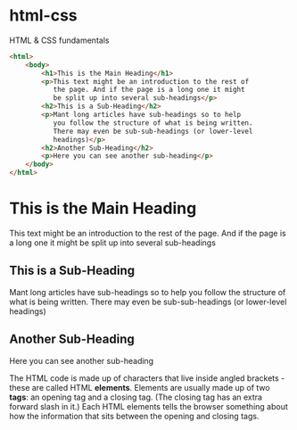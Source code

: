# html-css
HTML &amp; CSS fundamentals

```html
<html>
    <body>
        <h1>This is the Main Heading</h1>
        <p>This text might be an introduction to the rest of
           the page. And if the page is a long one it might
           be split up into several sub-headings</p>
        <h2>This is a Sub-Heading</h2>
        <p>Mant long articles have sub-headings so to help
           you follow the structure of what is being written.
           There may even be sub-sub-headings (or lower-level
           headings)</p>
        <h2>Another Sub-Heading</h2>
        <p>Here you can see another sub-heading</p>
    </body>
</html>
```

<html>
    <body>
        <h1>This is the Main Heading</h1>
        <p>This text might be an introduction to the rest of
           the page. And if the page is a long one it might
           be split up into several sub-headings</p>
        <h2>This is a Sub-Heading</h2>
        <p>Mant long articles have sub-headings so to help
           you follow the structure of what is being written.
           There may even be sub-sub-headings (or lower-level
           headings)</p>
        <h2>Another Sub-Heading</h2>
        <p>Here you can see another sub-heading</p>
    </body>
</html>

The HTML code is made up of characters that live inside angled 
brackets - these are called HTML <b>elements</b>. Elements are usually 
made up of two <b>tags</b>: an opening tag and a closing tag. (The closing tag
has an extra forward slash in it.) Each HTML elements tells the browser 
something about how the information that sits between the opening and
closing tags.
